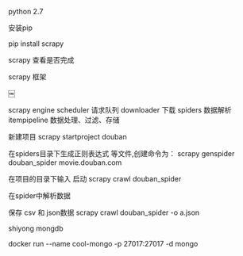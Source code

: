 python 2.7

安装pip

pip install scrapy

scrapy 查看是否完成

scrapy 框架

￼

scrapy engine 
scheduler 请求队列
downloader 下载
spiders 数据解析 
itempipeline 数据处理、过滤、存储

新建项目 scrapy startproject douban

在spiders目录下生成正则表达式 等文件,创建命令为：
scrapy genspider douban_spider movie.douban.com

在项目的目录下输入 启动
scrapy crawl douban_spider

在spider中解析数据

保存 csv 和 json数据
scrapy crawl douban_spider -o a.json

shiyong mongdb


docker run --name cool-mongo -p 27017:27017 -d mongo 

